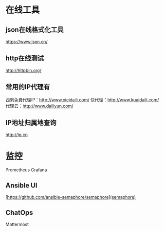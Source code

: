 # 在线工具   
## json在线格式化工具
https://www.json.cn/     
## http在线测试
http://httpbin.org/
## 常用的IP代理有
西刺免费代理IP：http://www.xicidaili.com/
快代理：http://www.kuaidaili.com/
代理云：http://www.dailiyun.com/
## IP地址归属地查询
http://ip.cn     

# 监控
Prometheus
Grafana

## Ansible UI
[https://github.com/ansible-semaphore/semaphore](semaphore)

## ChatOps
Mattermost
